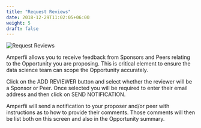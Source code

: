 ```yaml
---
title: "Request Reviews"
date: 2018-12-29T11:02:05+06:00
weight: 5
draft: false
---
```


![Request Reviews](/images/capture_reviews.png "Request Reviews")

Amperfii allows you to receive feedback from Sponsors and Peers relating to the Opportunity you are proposing.  This is critical element to ensure the data science team can scope the Opportunity accurately.

Click on the ADD REVIEWER button and select whether the reviewer will be a Sponsor or Peer.  Once selected you will be required to enter their email address and then click on SEND NOTIFICATION.

Amperfii will send a notification to your proposer and/or peer with instructions as to how to provide their comments.  Those comments will then be list both on this screen and also in the Opportunity summary.